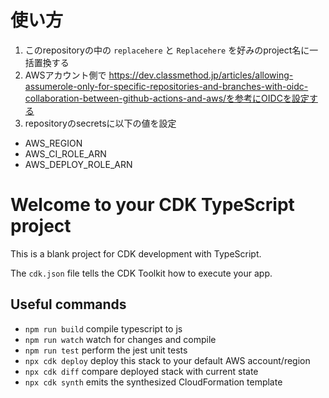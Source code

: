 # 使い方
1. このrepositoryの中の `replacehere` と `Replacehere` を好みのproject名に一括置換する
2. AWSアカウント側で https://dev.classmethod.jp/articles/allowing-assumerole-only-for-specific-repositories-and-branches-with-oidc-collaboration-between-github-actions-and-aws/を参考にOIDCを設定する
3. repositoryのsecretsに以下の値を設定
  - AWS_REGION
  - AWS_CI_ROLE_ARN
  - AWS_DEPLOY_ROLE_ARN

# Welcome to your CDK TypeScript project

This is a blank project for CDK development with TypeScript.

The `cdk.json` file tells the CDK Toolkit how to execute your app.

## Useful commands

* `npm run build`   compile typescript to js
* `npm run watch`   watch for changes and compile
* `npm run test`    perform the jest unit tests
* `npx cdk deploy`  deploy this stack to your default AWS account/region
* `npx cdk diff`    compare deployed stack with current state
* `npx cdk synth`   emits the synthesized CloudFormation template
